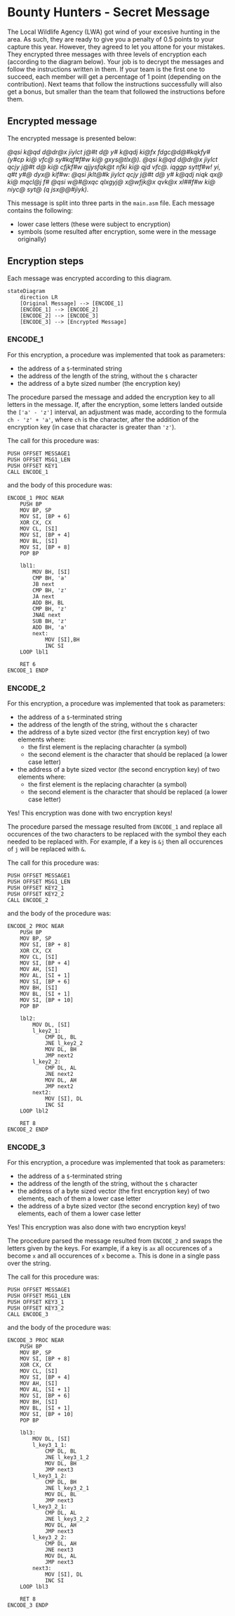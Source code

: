 # Bounty Hunters - Secret Message

The Local Wildlife Agency (LWA) got wind of your excesive hunting in the area. As such, they are ready to give you a penalty of 0.5 points to your capture this year. However, they agreed to let you attone for your mistakes. They encrypted three messages with three levels of encryption each (according to the diagram below). Your job is to decrypt the messages and follow the instructions written in them. If your team is the first one to succeed, each member will get a percentage of 1 point (depending on the contribution). Next teams that follow the instructions successfully will also get a bonus, but smaller than the team that followed the instructions before them.

## Encrypted message

The encrypted message is presented below:

*@qsi k@qd d@dr@x jiylct j@#t d@ y# k@qdj ki@fx fdgc@d@#kqkfy# (y#cp ki@ vfc@ sy#kqf#f#w ki@ gxys@tlx@). @qsi k@qd d@dr@x jiylct qcjy j@#t d@ ki@ cfjkf#w qjjysfqk@t nfki ki@ qjd vfc@. iqggp syttf#w! yi, q#t y#@ dyx@ kif#w: @qsi jklt@#k jiylct qcjy j@#t d@ y# k@qdj niqk qx@ ki@ mqcl@j f# @qsi w@#@xqc qlxgyj@ x@wfjk@x qvk@x xl##f#w ki@ niyc@ syt@ (q jsx@@#jiyk).*

This message is split into three parts in the `main.asm` file. Each message contains the following:
- lower case letters (these were subject to encryption)
- symbols (some resulted after encryption, some were in the message originally)

## Encryption steps
Each message was encrypted according to this diagram.

```mermaid
stateDiagram
    direction LR
    [Original Message] --> [ENCODE_1]
    [ENCODE_1] --> [ENCODE_2]
    [ENCODE_2] --> [ENCODE_3]
    [ENCODE_3] --> [Encrypted Message]
```

### ENCODE_1

For this encryption, a procedure was implemented that took as parameters:
- the address of a `$`-terminated string
- the address of the length of the string, without the `$` character
- the address of a byte sized number (the encryption key)

The procedure parsed the message and added the encryption key to all letters in the message. If, after the encryption, some letters landed outside the `['a' - 'z']` interval, an adjustment was made, according to the formula `ch - 'z' + 'a'`, where `ch` is the character, after the addition of the encryption key (in case that character is greater than `'z'`).

The call for this procedure was:
```assembly
PUSH OFFSET MESSAGE1
PUSH OFFSET MSG1_LEN
PUSH OFFSET KEY1
CALL ENCODE_1
```
and the body of this procedure was:
```assembly
ENCODE_1 PROC NEAR
    PUSH BP
    MOV BP, SP
    MOV SI, [BP + 6]
    XOR CX, CX
    MOV CL, [SI]
    MOV SI, [BP + 4]
    MOV BL, [SI]
    MOV SI, [BP + 8]
    POP BP

    lbl1:
        MOV BH, [SI]
        CMP BH, 'a'
        JB next
        CMP BH, 'z'
        JA next
        ADD BH, BL
        CMP BH, 'z'
        JNAE next
        SUB BH, 'z'
        ADD BH, 'a'    
        next:
            MOV [SI],BH
            INC SI
    LOOP lbl1

    RET 6
ENCODE_1 ENDP
```

### ENCODE_2

For this encryption, a procedure was implemented that took as parameters:
- the address of a `$`-terminated string
- the address of the length of the string, without the `$` character
- the address of a byte sized vector (the first encryption key) of two elements where:
  - the first element is the replacing charachter (a symbol)
  - the second element is the character that should be replaced  (a lower case letter)
-  the address of a byte sized vector (the second encryption key) of two elements where:
   -  the first element is the replacing charachter (a symbol)
   -  the second element is the character that should be replaced (a lower case letter)
  
Yes! This encryption was done with two encryption keys!

The procedure parsed the message resulted from `ENCODE_1` and replace all occurences of the two characters to be replaced with the symbol they each needed to be replaced with. For example, if a key is `&j` then all occurences of `j` will be replaced with `&`.

The call for this procedure was:
```assembly
PUSH OFFSET MESSAGE1
PUSH OFFSET MSG1_LEN
PUSH OFFSET KEY2_1
PUSH OFFSET KEY2_2
CALL ENCODE_2
```
and the body of the procedure was:
```assembly
ENCODE_2 PROC NEAR
    PUSH BP
    MOV BP, SP
    MOV SI, [BP + 8]
    XOR CX, CX
    MOV CL, [SI]
    MOV SI, [BP + 4]
    MOV AH, [SI]
    MOV AL, [SI + 1]
    MOV SI, [BP + 6]
    MOV BH, [SI]
    MOV BL, [SI + 1]
    MOV SI, [BP + 10]
    POP BP

    lbl2:
        MOV DL, [SI]
        l_key2_1:
            CMP DL, BL
            JNE l_key2_2
            MOV DL, BH
            JMP next2
        l_key2_2:
            CMP DL, AL
            JNE next2
            MOV DL, AH
            JMP next2
        next2: 
            MOV [SI], DL
            INC SI
    LOOP lbl2

    RET 8
ENCODE_2 ENDP
```

### ENCODE_3

For this encryption, a procedure was implemented that took as parameters:
- the address of a `$`-terminated string
- the address of the length of the string, without the `$` character
- the address of a byte sized vector (the first encryption key) of two elements, each of them a lower case letter
- the address of a byte sized vector (the second encryption key) of two elements, each of them a lower case letter

Yes! This encryption was also done with two encryption keys!

The procedure parsed the message resulted from `ENCODE_2` and swaps the letters given by the keys. For example, if a key is `ax` all occurences of `a` become `x` and all occurences of `x` become `a`. This is done in a single pass over the string.

The call for this procedure was:
```assembly
PUSH OFFSET MESSAGE1
PUSH OFFSET MSG1_LEN
PUSH OFFSET KEY3_1
PUSH OFFSET KEY3_2
CALL ENCODE_3
```
and the body of the procedure was:
```assembly
ENCODE_3 PROC NEAR
    PUSH BP
    MOV BP, SP
    MOV SI, [BP + 8]
    XOR CX, CX
    MOV CL, [SI]
    MOV SI, [BP + 4]
    MOV AH, [SI]
    MOV AL, [SI + 1]
    MOV SI, [BP + 6]
    MOV BH, [SI]
    MOV BL, [SI + 1]
    MOV SI, [BP + 10]
    POP BP

    lbl3:
        MOV DL, [SI]
        l_key3_1_1:
            CMP DL, BL
            JNE l_key3_1_2
            MOV DL, BH
            JMP next3
        l_key3_1_2:
            CMP DL, BH
            JNE l_key3_2_1
            MOV DL, BL
            JMP next3
        l_key3_2_1:
            CMP DL, AL
            JNE l_key3_2_2
            MOV DL, AH
            JMP next3
        l_key3_2_2:
            CMP DL, AH
            JNE next3
            MOV DL, AL
            JMP next3
        next3: 
            MOV [SI], DL
            INC SI
    LOOP lbl3

    RET 8
ENCODE_3 ENDP
```